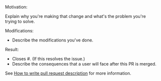 Motivation:

Explain why you're making that change and what's the problem you're trying to solve.

Modifications:

- Describe the modifications you've done.

Result:

- Closes #<GitHub issue number>. (If this resolves the issue.)
- Describe the consequences that a user will face after this PR is merged.

See [How to write pull request description](https://armeria.dev/community/developer-guide#how-to-write-pull-request-description)
for more information.